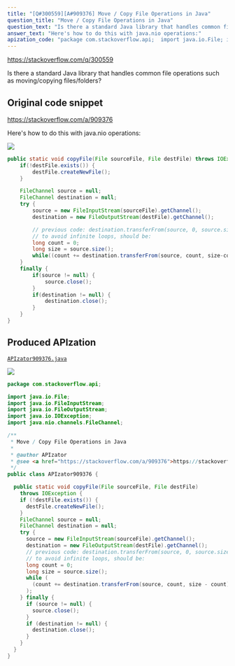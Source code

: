 ```yaml
---
title: "[Q#300559][A#909376] Move / Copy File Operations in Java"
question_title: "Move / Copy File Operations in Java"
question_text: "Is there a standard Java library that handles common file operations such as moving/copying files/folders?"
answer_text: "Here's how to do this with java.nio operations:"
apization_code: "package com.stackoverflow.api;  import java.io.File; import java.io.FileInputStream; import java.io.FileOutputStream; import java.io.IOException; import java.nio.channels.FileChannel;  /**  * Move / Copy File Operations in Java  *  * @author APIzator  * @see <a href=\"https://stackoverflow.com/a/909376\">https://stackoverflow.com/a/909376</a>  */ public class APIzator909376 {    public static void copyFile(File sourceFile, File destFile)     throws IOException {     if (!destFile.exists()) {       destFile.createNewFile();     }     FileChannel source = null;     FileChannel destination = null;     try {       source = new FileInputStream(sourceFile).getChannel();       destination = new FileOutputStream(destFile).getChannel();       // previous code: destination.transferFrom(source, 0, source.size());       // to avoid infinite loops, should be:       long count = 0;       long size = source.size();       while (         (count += destination.transferFrom(source, count, size - count)) < size       );     } finally {       if (source != null) {         source.close();       }       if (destination != null) {         destination.close();       }     }   } }"
---
```


https://stackoverflow.com/q/300559

Is there a standard Java library that handles common file operations such as moving/copying files/folders?



## Original code snippet

https://stackoverflow.com/a/909376

Here&#x27;s how to do this with java.nio operations:

<div class="code-logo"><img src="/stackoverflow.png" /></div>

```java
public static void copyFile(File sourceFile, File destFile) throws IOException {
    if(!destFile.exists()) {
        destFile.createNewFile();
    }

    FileChannel source = null;
    FileChannel destination = null;
    try {
        source = new FileInputStream(sourceFile).getChannel();
        destination = new FileOutputStream(destFile).getChannel();

        // previous code: destination.transferFrom(source, 0, source.size());
        // to avoid infinite loops, should be:
        long count = 0;
        long size = source.size();              
        while((count += destination.transferFrom(source, count, size-count))<size);
    }
    finally {
        if(source != null) {
            source.close();
        }
        if(destination != null) {
            destination.close();
        }
    }
}
```

## Produced APIzation

[`APIzator909376.java`](https://github.com/pasqualesalza/apization-temp-data/raw/master/search/APIzator909376.java)

<div class="code-logo"><img src="/apizator.png" /></div>

```java
package com.stackoverflow.api;

import java.io.File;
import java.io.FileInputStream;
import java.io.FileOutputStream;
import java.io.IOException;
import java.nio.channels.FileChannel;

/**
 * Move / Copy File Operations in Java
 *
 * @author APIzator
 * @see <a href="https://stackoverflow.com/a/909376">https://stackoverflow.com/a/909376</a>
 */
public class APIzator909376 {

  public static void copyFile(File sourceFile, File destFile)
    throws IOException {
    if (!destFile.exists()) {
      destFile.createNewFile();
    }
    FileChannel source = null;
    FileChannel destination = null;
    try {
      source = new FileInputStream(sourceFile).getChannel();
      destination = new FileOutputStream(destFile).getChannel();
      // previous code: destination.transferFrom(source, 0, source.size());
      // to avoid infinite loops, should be:
      long count = 0;
      long size = source.size();
      while (
        (count += destination.transferFrom(source, count, size - count)) < size
      );
    } finally {
      if (source != null) {
        source.close();
      }
      if (destination != null) {
        destination.close();
      }
    }
  }
}

```